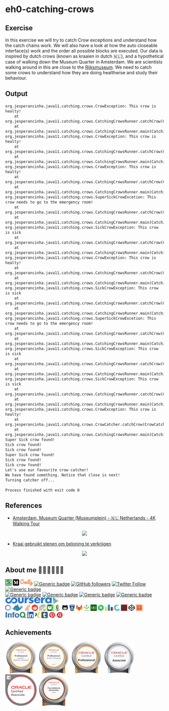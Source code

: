 # eh0-catching-crows

## Exercise

In this exercise we will try to catch Crow exceptions and understand how the catch chains work. We will also have a look at how the auto closeable interface(s) work and the order all possible blocks are executed. Our data is inspired by dutch crows (known as kraaien in dutch 🇳🇱), and a hypothetical case of walking down the Museum Quarter in Amsterdam. We are scientists walking around in this are close to the [Rijksmuseum](https://www.youtube.com/user/RijksmuseumAmsterdam). We need to catch some crows to understand how they are doing healthwise and study their behaviour.

## Output

```text
org.jesperancinha.java11.catching.crows.CrowException: This crow is healty!
	at org.jesperancinha.java11.catching.crows.CatchingCrowsRunner.catchCrow(CatchingCrowsRunner.java:40)
	at org.jesperancinha.java11.catching.crows.CatchingCrowsRunner.main(CatchingCrowsRunner.java:12)
org.jesperancinha.java11.catching.crows.CrowException: This crow is healty!
	at org.jesperancinha.java11.catching.crows.CatchingCrowsRunner.catchCrow(CatchingCrowsRunner.java:40)
	at org.jesperancinha.java11.catching.crows.CatchingCrowsRunner.main(CatchingCrowsRunner.java:12)
org.jesperancinha.java11.catching.crows.CrowException: This crow is healty!
	at org.jesperancinha.java11.catching.crows.CatchingCrowsRunner.catchCrow(CatchingCrowsRunner.java:40)
	at org.jesperancinha.java11.catching.crows.CatchingCrowsRunner.main(CatchingCrowsRunner.java:12)
org.jesperancinha.java11.catching.crows.SuperSickCrowExcetion: This crow needs to go to the emergency room!
	at org.jesperancinha.java11.catching.crows.CatchingCrowsRunner.catchCrow(CatchingCrowsRunner.java:44)
	at org.jesperancinha.java11.catching.crows.CatchingCrowsRunner.main(CatchingCrowsRunner.java:12)
org.jesperancinha.java11.catching.crows.SickCrowException: This crow is sick
	at org.jesperancinha.java11.catching.crows.CatchingCrowsRunner.catchCrow(CatchingCrowsRunner.java:42)
	at org.jesperancinha.java11.catching.crows.CatchingCrowsRunner.main(CatchingCrowsRunner.java:12)
org.jesperancinha.java11.catching.crows.CrowException: This crow is healty!
	at org.jesperancinha.java11.catching.crows.CatchingCrowsRunner.catchCrow(CatchingCrowsRunner.java:40)
	at org.jesperancinha.java11.catching.crows.CatchingCrowsRunner.main(CatchingCrowsRunner.java:12)
org.jesperancinha.java11.catching.crows.SickCrowException: This crow is sick
	at org.jesperancinha.java11.catching.crows.CatchingCrowsRunner.catchCrow(CatchingCrowsRunner.java:42)
	at org.jesperancinha.java11.catching.crows.CatchingCrowsRunner.main(CatchingCrowsRunner.java:12)
org.jesperancinha.java11.catching.crows.SuperSickCrowExcetion: This crow needs to go to the emergency room!
	at org.jesperancinha.java11.catching.crows.CatchingCrowsRunner.catchCrow(CatchingCrowsRunner.java:44)
	at org.jesperancinha.java11.catching.crows.CatchingCrowsRunner.main(CatchingCrowsRunner.java:12)
org.jesperancinha.java11.catching.crows.SickCrowException: This crow is sick
	at org.jesperancinha.java11.catching.crows.CatchingCrowsRunner.catchCrow(CatchingCrowsRunner.java:42)
	at org.jesperancinha.java11.catching.crows.CatchingCrowsRunner.main(CatchingCrowsRunner.java:12)
org.jesperancinha.java11.catching.crows.SickCrowException: This crow is sick
	at org.jesperancinha.java11.catching.crows.CatchingCrowsRunner.catchCrow(CatchingCrowsRunner.java:42)
	at org.jesperancinha.java11.catching.crows.CatchingCrowsRunner.main(CatchingCrowsRunner.java:12)
org.jesperancinha.java11.catching.crows.CrowException: This crow is healty!
	at org.jesperancinha.java11.catching.crows.CrowCatcher.catchCrow(CrowCatcher.java:18)
	at org.jesperancinha.java11.catching.crows.CatchingCrowsRunner.main(CatchingCrowsRunner.java:28)
Super Sick crow found!
Sick crow found!
Sick crow found!
Super Sick crow found!
Sick crow found!
Sick crow found!
Let's use our favourite crow catcher!
We have found something. Notice that close is next!
Turning catcher off...

Process finished with exit code 0
```

## References

-   [Amsterdam, Museum Quarter (Museumplein) - 🇳🇱 Netherlands - 4K Walking Tour](https://www.youtube.com/watch?v=dh4l1qQ5RUs)

<div align="center">
      <a href="https://www.youtube.com/watch?v=dh4l1qQ5RUs">
     <img 
      src="https://img.youtube.com/vi/dh4l1qQ5RUs/0.jpg" 
      style="width:10%;">
      </a>
    </div>

-   [Kraai gebruikt stenen om beloning te verkrijgen](https://www.youtube.com/watch?v=Td4vwrIdBjU)

<div align="center">
      <a href="https://www.youtube.com/watch?v=Td4vwrIdBjU">
     <img 
      src="https://img.youtube.com/vi/Td4vwrIdBjU/0.jpg" 
      style="width:10%;">
      </a>
    </div>

## About me 👨🏽‍💻🚀🏳️‍🌈

[![alt text](https://raw.githubusercontent.com/jesperancinha/project-signer/master/project-signer-templates/icons-20/JEOrgLogo-20.png "João Esperancinha Homepage")](http://joaofilipesabinoesperancinha.nl)
[![alt text](https://raw.githubusercontent.com/jesperancinha/project-signer/master/project-signer-templates/icons-20/medium-20.png "Medium")](https://medium.com/@jofisaes)
[![alt text](https://raw.githubusercontent.com/jesperancinha/project-signer/master/project-signer-templates/icons-20/credly-20.png "Credly")](https://www.credly.com/users/joao-esperancinha)
[![Generic badge](https://img.shields.io/static/v1.svg?label=Homepage&message=joaofilipesabinoesperancinha.nl&color=6495ED "João Esperancinha Homepage")](https://joaofilipesabinoesperancinha.nl/)
[![GitHub followers](https://img.shields.io/github/followers/jesperancinha.svg?label=jesperancinha&style=social "GitHub")](https://github.com/jesperancinha)
[![Twitter Follow](https://img.shields.io/twitter/follow/joaofse?label=João%20Esperancinha&style=social "Twitter")](https://twitter.com/joaofse)
[![Generic badge](https://img.shields.io/static/v1.svg?label=GitHub&message=JEsperancinhaOrg&color=yellow "jesperancinha.org dependencies")](https://github.com/JEsperancinhaOrg)   
[![Generic badge](https://img.shields.io/static/v1.svg?label=Articles&message=Across%20The%20Web&color=purple)](https://github.com/jesperancinha/project-signer/blob/master/project-signer-templates/Articles.md)
[![Generic badge](https://img.shields.io/static/v1.svg?label=Webapp&message=Image%20Train%20Filters&color=6495ED)](http://itf.joaofilipesabinoesperancinha.nl/)
[![Generic badge](https://img.shields.io/static/v1.svg?label=All%20Badges&message=Badges&color=red "All badges")](https://joaofilipesabinoesperancinha.nl/badges)
[![Generic badge](https://img.shields.io/static/v1.svg?label=Status&message=Project%20Status&color=red "Project statuses")](https://github.com/jesperancinha/project-signer/blob/master/project-signer-templates/Status.md)
[![alt text](https://raw.githubusercontent.com/jesperancinha/project-signer/master/project-signer-templates/icons-20/coursera-20.png "Coursera")](https://www.coursera.org/user/da3ff90299fa9297e283ee8e65364ffb)
[![alt text](https://raw.githubusercontent.com/jesperancinha/project-signer/master/project-signer-templates/icons-20/google-apps-20.png "Google Apps")](https://play.google.com/store/apps/developer?id=Joao+Filipe+Sabino+Esperancinha)   
[![alt text](https://raw.githubusercontent.com/jesperancinha/project-signer/master/project-signer-templates/icons-20/sonatype-20.png "Sonatype Search Repos")](https://search.maven.org/search?q=org.jesperancinha)
[![alt text](https://raw.githubusercontent.com/jesperancinha/project-signer/master/project-signer-templates/icons-20/docker-20.png "Docker Images")](https://hub.docker.com/u/jesperancinha)
[![alt text](https://raw.githubusercontent.com/jesperancinha/project-signer/master/project-signer-templates/icons-20/stack-overflow-20.png)](https://stackoverflow.com/users/3702839/joao-esperancinha)
[![alt text](https://raw.githubusercontent.com/jesperancinha/project-signer/master/project-signer-templates/icons-20/reddit-20.png "Reddit")](https://www.reddit.com/user/jesperancinha/)
[![alt text](https://raw.githubusercontent.com/jesperancinha/project-signer/master/project-signer-templates/icons-20/devto-20.png "Dev To")](https://dev.to/jofisaes)
[![alt text](https://raw.githubusercontent.com/jesperancinha/project-signer/master/project-signer-templates/icons-20/hackernoon-20.jpeg "Hackernoon")](https://hackernoon.com/@jesperancinha)
[![alt text](https://raw.githubusercontent.com/jesperancinha/project-signer/master/project-signer-templates/icons-20/codeproject-20.png "Code Project")](https://www.codeproject.com/Members/jesperancinha)
[![alt text](https://raw.githubusercontent.com/jesperancinha/project-signer/master/project-signer-templates/icons-20/github-20.png "GitHub")](https://github.com/jesperancinha)
[![alt text](https://raw.githubusercontent.com/jesperancinha/project-signer/master/project-signer-templates/icons-20/bitbucket-20.png "BitBucket")](https://bitbucket.org/jesperancinha)
[![alt text](https://raw.githubusercontent.com/jesperancinha/project-signer/master/project-signer-templates/icons-20/gitlab-20.png "GitLab")](https://gitlab.com/jesperancinha)
[![alt text](https://raw.githubusercontent.com/jesperancinha/project-signer/master/project-signer-templates/icons-20/bintray-20.png "BinTray")](https://bintray.com/jesperancinha)
[![alt text](https://raw.githubusercontent.com/jesperancinha/project-signer/master/project-signer-templates/icons-20/free-code-camp-20.jpg "FreeCodeCamp")](https://www.freecodecamp.org/jofisaes)
[![alt text](https://raw.githubusercontent.com/jesperancinha/project-signer/master/project-signer-templates/icons-20/hackerrank-20.png "HackerRank")](https://www.hackerrank.com/jofisaes)
[![alt text](https://raw.githubusercontent.com/jesperancinha/project-signer/master/project-signer-templates/icons-20/codeforces-20.png "Code Forces")](https://codeforces.com/profile/jesperancinha)
[![alt text](https://raw.githubusercontent.com/jesperancinha/project-signer/master/project-signer-templates/icons-20/codebyte-20.png "Codebyte")](https://coderbyte.com/profile/jesperancinha)
[![alt text](https://raw.githubusercontent.com/jesperancinha/project-signer/master/project-signer-templates/icons-20/codewars-20.png "CodeWars")](https://www.codewars.com/users/jesperancinha)
[![alt text](https://raw.githubusercontent.com/jesperancinha/project-signer/master/project-signer-templates/icons-20/codepen-20.png "Code Pen")](https://codepen.io/jesperancinha)
[![alt text](https://raw.githubusercontent.com/jesperancinha/project-signer/master/project-signer-templates/icons-20/hacker-news-20.png "Hacker News")](https://news.ycombinator.com/user?id=jesperancinha)
[![alt text](https://raw.githubusercontent.com/jesperancinha/project-signer/master/project-signer-templates/icons-20/infoq-20.png "InfoQ")](https://www.infoq.com/profile/Joao-Esperancinha.2/)
[![alt text](https://raw.githubusercontent.com/jesperancinha/project-signer/master/project-signer-templates/icons-20/linkedin-20.png "LinkedIn")](https://www.linkedin.com/in/joaoesperancinha/)
[![alt text](https://raw.githubusercontent.com/jesperancinha/project-signer/master/project-signer-templates/icons-20/xing-20.png "Xing")](https://www.xing.com/profile/Joao_Esperancinha/cv)
[![alt text](https://raw.githubusercontent.com/jesperancinha/project-signer/master/project-signer-templates/icons-20/tumblr-20.png "Tumblr")](https://jofisaes.tumblr.com/)
[![alt text](https://raw.githubusercontent.com/jesperancinha/project-signer/master/project-signer-templates/icons-20/pinterest-20.png "Pinterest")](https://nl.pinterest.com/jesperancinha/)
[![alt text](https://raw.githubusercontent.com/jesperancinha/project-signer/master/project-signer-templates/icons-20/quora-20.png "Quora")](https://nl.quora.com/profile/Jo%C3%A3o-Esperancinha)

## Achievements

[![Oracle Certified Professional, JEE 7 Developer](https://raw.githubusercontent.com/jesperancinha/project-signer/master/project-signer-templates/badges/oracle-certified-professional-java-ee-7-application-developer-100.png "Oracle Certified Professional, JEE7 Developer")](https://www.credly.com/badges/27a14e06-f591-4105-91ca-8c3215ef39a2)
[![Oracle Certified Professional, Java SE 11 Programmer](https://raw.githubusercontent.com/jesperancinha/project-signer/master/project-signer-templates/badges/oracle-certified-professional-java-se-11-developer-100.png "Oracle Certified Professional, Java SE 11 Programmer")](https://www.credly.com/badges/87609d8e-27c5-45c9-9e42-60a5e9283280)
[![Oracle Certified Professional, Java SE 8 Programmer](https://raw.githubusercontent.com/jesperancinha/project-signer/master/project-signer-templates/badges/oracle-certified-professional-java-se-8-programmer-100.png "Oracle Certified Professional, Java SE 8 Programmer")](https://www.credly.com/badges/92e036f5-4e11-4cff-9935-3e62266d2074)
[![Oracle Certified Associate, Java SE 8 Programmer](https://raw.githubusercontent.com/jesperancinha/project-signer/master/project-signer-templates/badges/oracle-certified-associate-java-se-8-programmer-100.png "Oracle Certified Associate, Java SE 8 Programmer")](https://www.credly.com/badges/a206436d-6fd8-4ca1-8feb-38a838446ee7)
[![Oracle Certified Associate, Java SE 7 Programmer](https://raw.githubusercontent.com/jesperancinha/project-signer/master/project-signer-templates/badges/oracle-certified-associate-java-se-7-programmer-100.png "Oracle Certified Associate, Java SE 7 Programmer")](https://www.credly.com/badges/f4c6cc1e-cb52-432b-904d-36d266112225)
[![Oracle Certified Junior Associate](https://raw.githubusercontent.com/jesperancinha/project-signer/master/project-signer-templates/badges/oracle-certified-foundations-associate-java-100.png "Oracle Certified Foundations Associate")](https://www.credly.com/badges/6db92c1e-7bca-4856-9543-0d5ed0182794)
